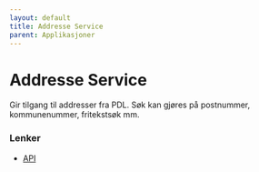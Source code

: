 ```yaml
---
layout: default
title: Addresse Service
parent: Applikasjoner
---
```


# Addresse Service
Gir tilgang til addresser fra PDL. Søk kan gjøres på postnummer, kommunenummer, fritekstsøk mm.

### Lenker
* [API][1]

[1]: https://testnav-adresse-service.dev.intern.nav.no/swagger
